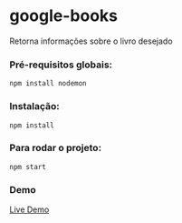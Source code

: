 # google-books

Retorna informações sobre o livro desejado

### Pré-requisitos globais:
`npm install nodemon` 

### Instalação:
`npm install`

### Para rodar o projeto:
`npm start`

### Demo
<a href="https://dry-beyond-56031.herokuapp.com/">Live Demo</a>